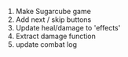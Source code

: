 1. Make Sugarcube game
2. Add next / skip buttons
3. Update heal/damage to 'effects'
4. Extract damage function
5. update combat log
